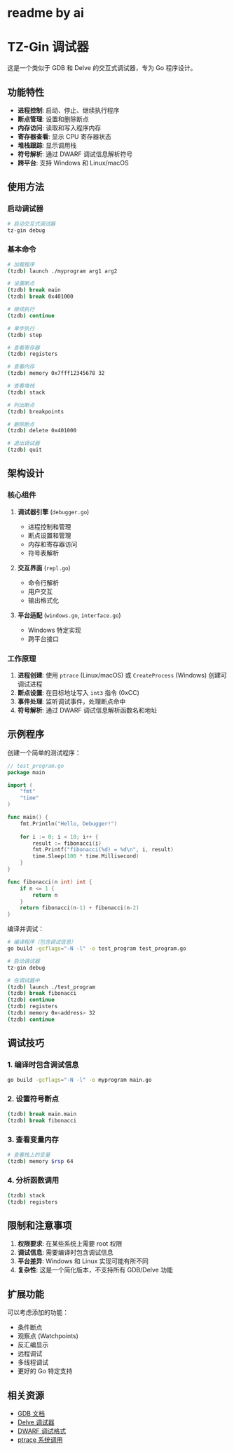 # readme by ai
# TZ-Gin 调试器

这是一个类似于 GDB 和 Delve 的交互式调试器，专为 Go 程序设计。

## 功能特性

- **进程控制**: 启动、停止、继续执行程序
- **断点管理**: 设置和删除断点
- **内存访问**: 读取和写入程序内存
- **寄存器查看**: 显示 CPU 寄存器状态
- **堆栈跟踪**: 显示调用栈
- **符号解析**: 通过 DWARF 调试信息解析符号
- **跨平台**: 支持 Windows 和 Linux/macOS

## 使用方法

### 启动调试器

```bash
# 启动交互式调试器
tz-gin debug
```

### 基本命令

```bash
# 加载程序
(tzdb) launch ./myprogram arg1 arg2

# 设置断点
(tzdb) break main
(tzdb) break 0x401000

# 继续执行
(tzdb) continue

# 单步执行
(tzdb) step

# 查看寄存器
(tzdb) registers

# 查看内存
(tzdb) memory 0x7fff12345678 32

# 查看堆栈
(tzdb) stack

# 列出断点
(tzdb) breakpoints

# 删除断点
(tzdb) delete 0x401000

# 退出调试器
(tzdb) quit
```

## 架构设计

### 核心组件

1. **调试器引擎** (`debugger.go`)
   - 进程控制和管理
   - 断点设置和管理
   - 内存和寄存器访问
   - 符号表解析

2. **交互界面** (`repl.go`)
   - 命令行解析
   - 用户交互
   - 输出格式化

3. **平台适配** (`windows.go`, `interface.go`)
   - Windows 特定实现
   - 跨平台接口

### 工作原理

1. **进程创建**: 使用 `ptrace` (Linux/macOS) 或 `CreateProcess` (Windows) 创建可调试进程
2. **断点设置**: 在目标地址写入 `int3` 指令 (0xCC)
3. **事件处理**: 监听调试事件，处理断点命中
4. **符号解析**: 通过 DWARF 调试信息解析函数名和地址

## 示例程序

创建一个简单的测试程序：

```go
// test_program.go
package main

import (
    "fmt"
    "time"
)

func main() {
    fmt.Println("Hello, Debugger!")
    
    for i := 0; i < 10; i++ {
        result := fibonacci(i)
        fmt.Printf("fibonacci(%d) = %d\n", i, result)
        time.Sleep(100 * time.Millisecond)
    }
}

func fibonacci(n int) int {
    if n <= 1 {
        return n
    }
    return fibonacci(n-1) + fibonacci(n-2)
}
```

编译并调试：

```bash
# 编译程序（包含调试信息）
go build -gcflags="-N -l" -o test_program test_program.go

# 启动调试器
tz-gin debug

# 在调试器中
(tzdb) launch ./test_program
(tzdb) break fibonacci
(tzdb) continue
(tzdb) registers
(tzdb) memory 0x<address> 32
(tzdb) continue
```

## 调试技巧

### 1. 编译时包含调试信息
```bash
go build -gcflags="-N -l" -o myprogram main.go
```

### 2. 设置符号断点
```bash
(tzdb) break main.main
(tzdb) break fibonacci
```

### 3. 查看变量内存
```bash
# 查看栈上的变量
(tzdb) memory $rsp 64
```

### 4. 分析函数调用
```bash
(tzdb) stack
(tzdb) registers
```

## 限制和注意事项

1. **权限要求**: 在某些系统上需要 root 权限
2. **调试信息**: 需要编译时包含调试信息
3. **平台差异**: Windows 和 Linux 实现可能有所不同
4. **复杂性**: 这是一个简化版本，不支持所有 GDB/Delve 功能

## 扩展功能

可以考虑添加的功能：

- 条件断点
- 观察点 (Watchpoints)
- 反汇编显示
- 远程调试
- 多线程调试
- 更好的 Go 特定支持

## 相关资源

- [GDB 文档](https://www.gnu.org/software/gdb/documentation/)
- [Delve 调试器](https://github.com/go-delve/delve)
- [DWARF 调试格式](http://dwarfstd.org/)
- [ptrace 系统调用](https://man7.org/linux/man-pages/man2/ptrace.2.html)
